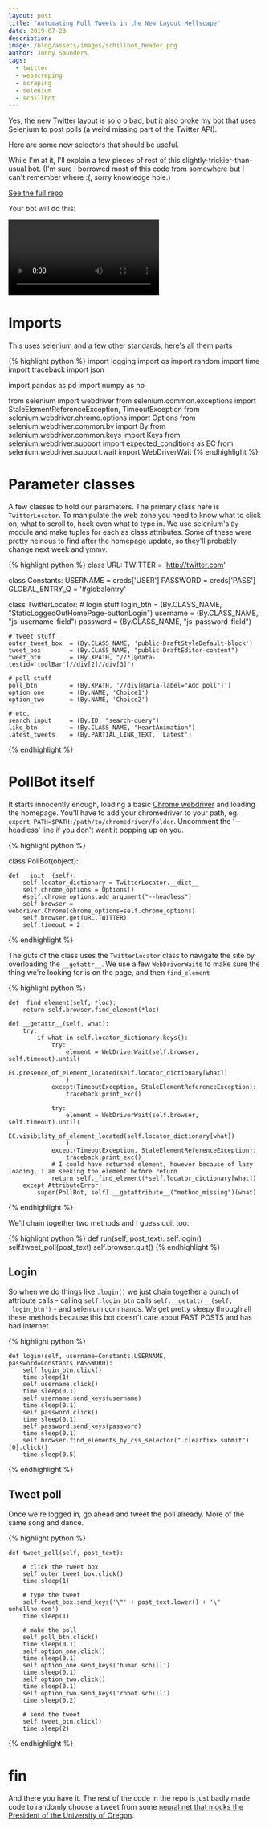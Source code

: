 ```yaml
---
layout: post
title: "Automating Poll Tweets in the New Layout Hellscape"
date: 2019-07-23
description: 
image: /blog/assets/images/schillbot_header.png
author: Jonny Saunders
tags:
  - twitter
  - webscraping
  - scraping
  - selenium
  - schillbot
---
```


Yes, the new Twitter layout is so o o bad, but it also broke my bot that uses Selenium to post polls (a weird missing part of the Twitter API).

Here are some new selectors that should be useful.

While I'm at it, I'll explain a few pieces of rest of this slightly-trickier-than-usual bot. (I'm sure I borrowed most of this code from somewhere but I can't remember where :(, sorry knowledge hole.)

[See the full repo](https://github.com/sneakers-the-rat/schillbot)

Your bot will do this:

<video controls>
  <source src="/blog/assets/images/schillbot_vid.mp4" type="video/mp4">
</video>

# Imports

This uses selenium and a few other standards, here's all them parts

{% highlight python %}
import logging
import os
import random
import time
import traceback
import json

import pandas as pd
import numpy as np

from selenium import webdriver
from selenium.common.exceptions import StaleElementReferenceException, TimeoutException
from selenium.webdriver.chrome.options import Options
from selenium.webdriver.common.by import By
from selenium.webdriver.common.keys import Keys
from selenium.webdriver.support import expected_conditions as EC
from selenium.webdriver.support.wait import WebDriverWait
{% endhighlight %}

# Parameter classes

A few classes to hold our parameters. The primary class here is `TwitterLocator`. To manipulate the web zone you need to know what to click on, what to scroll to, heck even what to type in. We use selenium's `By` module and make tuples for each as class attributes. Some of these were pretty heinous to find after the homepage update, so they'll probably change next week and ymmv.

{% highlight python %}
class URL:
    TWITTER = 'http://twitter.com'

class Constants:
    USERNAME = creds['USER']
    PASSWORD = creds['PASS']
    GLOBAL_ENTRY_Q = '#globalentry'


class TwitterLocator:
    # login stuff
    login_btn        = (By.CLASS_NAME, "StaticLoggedOutHomePage-buttonLogin")
    username         = (By.CLASS_NAME, "js-username-field")
    password         = (By.CLASS_NAME, "js-password-field")

    # tweet stuff
    outer_tweet_box  = (By.CLASS_NAME, 'public-DraftStyleDefault-block')
    tweet_box        = (By.CLASS_NAME, "public-DraftEditor-content")
    tweet_btn        = (By.XPATH, "//*[@data-testid='toolBar']//div[2]//div[3]")

    # poll stuff
    poll_btn         = (By.XPATH, '//div[@aria-label="Add poll"]')
    option_one       = (By.NAME, 'Choice1')
    option_two       = (By.NAME, 'Choice2')

    # etc.
    search_input     = (By.ID, "search-query")
    like_btn         = (By.CLASS_NAME, "HeartAnimation")
    latest_tweets    = (By.PARTIAL_LINK_TEXT, 'Latest')

{% endhighlight %}

# PollBot itself

It starts innocently enough, loading a basic [Chrome webdriver](http://chromedriver.chromium.org/downloads) and loading the homepage. You'll have to add your chromedriver to your path, eg. `export PATH=$PATH:/path/to/chromedriver/folder`. Uncomment the '--headless' line if you don't want it popping up on you.

{% highlight python %}

class PollBot(object):

    def __init__(self):
        self.locator_dictionary = TwitterLocator.__dict__
        self.chrome_options = Options()
        #self.chrome_options.add_argument("--headless")
        self.browser = webdriver.Chrome(chrome_options=self.chrome_options)
        self.browser.get(URL.TWITTER)
        self.timeout = 2
        
{% endhighlight %}

The guts of the class uses the `TwitterLocator` class to navigate the site by overloading the `__getattr__`. We use a few `WebDriverWait`s to make sure the thing we're looking for is on the page, and then `find_element`

{% highlight python %}

    def _find_element(self, *loc):
        return self.browser.find_element(*loc)

    def __getattr__(self, what):
        try:
            if what in self.locator_dictionary.keys():
                try:
                    element = WebDriverWait(self.browser, self.timeout).until(
                        EC.presence_of_element_located(self.locator_dictionary[what])
                    )
                except(TimeoutException, StaleElementReferenceException):
                    traceback.print_exc()

                try:
                    element = WebDriverWait(self.browser, self.timeout).until(
                        EC.visibility_of_element_located(self.locator_dictionary[what])
                    )
                except(TimeoutException, StaleElementReferenceException):
                    traceback.print_exc()
                # I could have returned element, however because of lazy loading, I am seeking the element before return
                return self._find_element(*self.locator_dictionary[what])
        except AttributeError:
            super(PollBot, self).__getattribute__("method_missing")(what)
{% endhighlight %}

We'll chain together two methods and I guess quit too.

{% highlight python %}
    def run(self, post_text):
        self.login()
        self.tweet_poll(post_text)
        self.browser.quit()
{% endhighlight %}

## Login

So when we do things like `.login()` we just chain together a bunch of attribute calls - calling `self.login_btn` calls `self.__getattr__(self, 'login_btn')` - and selenium commands. We get pretty sleepy through all these methods because this bot doesn't care about FAST POSTS and has bad internet.

{% highlight python %}

    def login(self, username=Constants.USERNAME, password=Constants.PASSWORD):
        self.login_btn.click()
        time.sleep(1)
        self.username.click()
        time.sleep(0.1)
        self.username.send_keys(username)
        time.sleep(0.1)
        self.password.click()
        time.sleep(0.1)
        self.password.send_keys(password)
        time.sleep(0.1)
        self.browser.find_elements_by_css_selector(".clearfix>.submit")[0].click()
        time.sleep(0.5)

{% endhighlight %}

## Tweet poll

Once we're logged in, go ahead and tweet the poll already. More of the same song and dance.

{% highlight python %}

    def tweet_poll(self, post_text):

        # click the tweet box
        self.outer_tweet_box.click()
        time.sleep(1)

        # type the tweet
        self.tweet_box.send_keys('\"' + post_text.lower() + '\" uohellno.com')
        time.sleep(1)

        # make the poll
        self.poll_btn.click()
        time.sleep(0.1)
        self.option_one.click()
        time.sleep(0.1)
        self.option_one.send_keys('human schill')
        time.sleep(0.1)
        self.option_two.click()
        time.sleep(0.1)
        self.option_two.send_keys('robot schill')
        time.sleep(0.2)

        # send the tweet
        self.tweet_btn.click()
        time.sleep(2)

{% endhighlight %}

# fin

And there you have it. The rest of the code in the repo is just badly made code to randomly choose a tweet from some [neural net that mocks the President of the University of Oregon](https://twitter.com/schillbot3000). 







